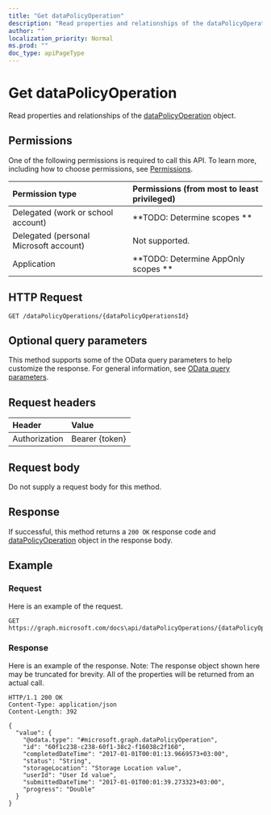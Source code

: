 ```yaml
---
title: "Get dataPolicyOperation"
description: "Read properties and relationships of the dataPolicyOperation object."
author: ""
localization_priority: Normal
ms.prod: ""
doc_type: apiPageType
---
```


# Get dataPolicyOperation

Read properties and relationships of the [dataPolicyOperation](../resources/datapolicyoperation.md) object.

## Permissions
One of the following permissions is required to call this API. To learn more, including how to choose permissions, see [Permissions](/concepts/permissions-reference.md).

|Permission type|Permissions (from most to least privileged)|
|:---|:---|
|Delegated (work or school account)|**TODO: Determine scopes **|
|Delegated (personal Microsoft account)|Not supported.|
|Application|**TODO: Determine AppOnly scopes **|

## HTTP Request
<!-- {
  "blockType": "ignored"
}
-->
``` http
GET /dataPolicyOperations/{dataPolicyOperationsId}
```

## Optional query parameters
This method supports some of the OData query parameters to help customize the response. For general information, see [OData query parameters](/graph/query-parameters).

## Request headers
|Header|Value|
|:---|:---|
|Authorization|Bearer {token}|

## Request body
Do not supply a request body for this method.

## Response
If successful, this method returns a `200 OK` response code and [dataPolicyOperation](../resources/datapolicyoperation.md) object in the response body.

## Example

### Request
Here is an example of the request.
<!-- {
  "blockType": "request",
  "name": "get_datapolicyoperation"
}
-->
``` http
GET https://graph.microsoft.com/docs\api/dataPolicyOperations/{dataPolicyOperationsId}
```

### Response
Here is an example of the response. Note: The response object shown here may be truncated for brevity. All of the properties will be returned from an actual call.
<!-- {
  "blockType": "response",
  "truncated": true,
  "@odata.type": "microsoft.graph.dataPolicyOperation"
}
-->
``` http
HTTP/1.1 200 OK
Content-Type: application/json
Content-Length: 392

{
  "value": {
    "@odata.type": "#microsoft.graph.dataPolicyOperation",
    "id": "60f1c238-c238-60f1-38c2-f16038c2f160",
    "completedDateTime": "2017-01-01T00:01:13.9669573+03:00",
    "status": "String",
    "storageLocation": "Storage Location value",
    "userId": "User Id value",
    "submittedDateTime": "2017-01-01T00:01:39.273323+03:00",
    "progress": "Double"
  }
}
```

